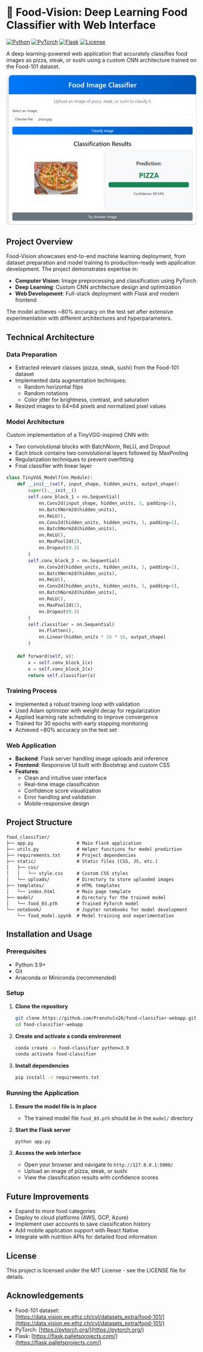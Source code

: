 # 🍕 Food-Vision: Deep Learning Food Classifier with Web Interface

[![Python](https://img.shields.io/badge/Python-3.9+-blue.svg)](https://www.python.org/downloads/)
[![PyTorch](https://img.shields.io/badge/PyTorch-2.0.1-EE4C2C.svg)](https://pytorch.org/)
[![Flask](https://img.shields.io/badge/Flask-2.3.3-000000.svg)](https://flask.palletsprojects.com/)
[![License](https://img.shields.io/badge/License-MIT-green.svg)](https://opensource.org/licenses/MIT)

A deep learning-powered web application that accurately classifies food images as pizza, steak, or sushi using a custom CNN architecture trained on the Food-101 dataset.

![Food Vision Demo](demo.png)

## Project Overview

Food-Vision showcases end-to-end machine learning deployment, from dataset preparation and model training to production-ready web application development. The project demonstrates expertise in:

- **Computer Vision**: Image preprocessing and classification using PyTorch
- **Deep Learning**: Custom CNN architecture design and optimization
- **Web Development**: Full-stack deployment with Flask and modern frontend

The model achieves ~80% accuracy on the test set after extensive experimentation with different architectures and hyperparameters.

## Technical Architecture

### Data Preparation
- Extracted relevant classes (pizza, steak, sushi) from the Food-101 dataset
- Implemented data augmentation techniques:
  - Random horizontal flips
  - Random rotations
  - Color jitter for brightness, contrast, and saturation
- Resized images to 64×64 pixels and normalized pixel values

### Model Architecture
Custom implementation of a TinyVGG-inspired CNN with:
- Two convolutional blocks with BatchNorm, ReLU, and Dropout
- Each block contains two convolutional layers followed by MaxPooling
- Regularization techniques to prevent overfitting
- Final classifier with linear layer

```python
class TinyVGG_Model7(nn.Module):
    def __init__(self, input_shape, hidden_units, output_shape):
        super().__init__()
        self.conv_block_1 = nn.Sequential(
            nn.Conv2d(input_shape, hidden_units, 3, padding=1),
            nn.BatchNorm2d(hidden_units),
            nn.ReLU(),
            nn.Conv2d(hidden_units, hidden_units, 3, padding=1),
            nn.BatchNorm2d(hidden_units),
            nn.ReLU(),
            nn.MaxPool2d(2),
            nn.Dropout(0.3)
        )
        self.conv_block_2 = nn.Sequential(
            nn.Conv2d(hidden_units, hidden_units, 3, padding=1),
            nn.BatchNorm2d(hidden_units),
            nn.ReLU(),
            nn.Conv2d(hidden_units, hidden_units, 3, padding=1),
            nn.BatchNorm2d(hidden_units),
            nn.ReLU(),
            nn.MaxPool2d(2),
            nn.Dropout(0.3)
        )
        self.classifier = nn.Sequential(
            nn.Flatten(),
            nn.Linear(hidden_units * 16 * 16, output_shape)
        )
    
    def forward(self, x):
        x = self.conv_block_1(x)
        x = self.conv_block_2(x)
        return self.classifier(x)
```

### Training Process
- Implemented a robust training loop with validation
- Used Adam optimizer with weight decay for regularization
- Applied learning rate scheduling to improve convergence
- Trained for 30 epochs with early stopping monitoring
- Achieved ~80% accuracy on the test set

### Web Application
- **Backend**: Flask server handling image uploads and inference
- **Frontend**: Responsive UI built with Bootstrap and custom CSS
- **Features**:
  - Clean and intuitive user interface
  - Real-time image classification
  - Confidence score visualization
  - Error handling and validation
  - Mobile-responsive design

## Project Structure

```
food_classifier/
├── app.py                # Main Flask application
├── utils.py              # Helper functions for model prediction
├── requirements.txt      # Project dependencies
├── static/               # Static files (CSS, JS, etc.)
│   ├── css/
│   │   └── style.css     # Custom CSS styles
│   └── uploads/          # Directory to store uploaded images
├── templates/            # HTML templates
│   └── index.html        # Main page template
├── model/                # Directory for the trained model
│   └── food_03.pth       # Trained PyTorch model
└── notebook/             # Jupyter notebooks for model development
    └── food_model.ipynb  # Model training and experimentation
```

## Installation and Usage

### Prerequisites
- Python 3.9+
- Git
- Anaconda or Miniconda (recommended)

### Setup
1. **Clone the repository**
   ```bash
   git clone https://github.com/Pranshulx26/food-classifier-webapp.git
   cd food-classifier-webapp
   ```

2. **Create and activate a conda environment**
   ```bash
   conda create -n food-classifier python=3.9
   conda activate food-classifier
   ```

3. **Install dependencies**
   ```bash
   pip install -r requirements.txt
   ```

### Running the Application
1. **Ensure the model file is in place**
   - The trained model file `food_03.pth` should be in the `model/` directory

2. **Start the Flask server**
   ```bash
   python app.py
   ```

3. **Access the web interface**
   - Open your browser and navigate to `http://127.0.0.1:5000/`
   - Upload an image of pizza, steak, or sushi
   - View the classification results with confidence scores

## Future Improvements
- Expand to more food categories
- Deploy to cloud platforms (AWS, GCP, Azure)
- Implement user accounts to save classification history
- Add mobile application support with React Native
- Integrate with nutrition APIs for detailed food information

## License
This project is licensed under the MIT License - see the LICENSE file for details.

## Acknowledgements
- Food-101 dataset: [https://data.vision.ee.ethz.ch/cvl/datasets_extra/food-101/](https://data.vision.ee.ethz.ch/cvl/datasets_extra/food-101/)
- PyTorch: [https://pytorch.org/](https://pytorch.org/)
- Flask: [https://flask.palletsprojects.com/](https://flask.palletsprojects.com/)
